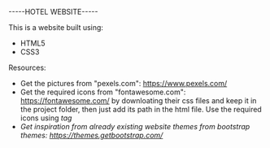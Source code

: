 -----HOTEL WEBSITE-----

This is a website built using:

- HTML5
- CSS3

Resources:

- Get the pictures from "pexels.com": https://www.pexels.com/
- Get the required icons from "fontawesome.com": https://fontawesome.com/ by downloating their css files and keep it in the project folder, then just add its path in the html file. Use the required icons using <i> tag
- Get inspiration from already existing website themes from bootstrap themes: https://themes.getbootstrap.com/
